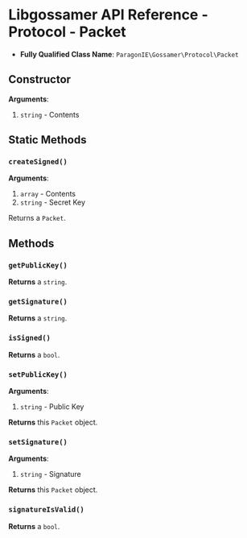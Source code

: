 # Libgossamer API Reference - Protocol - Packet

* **Fully Qualified Class Name**: `ParagonIE\Gossamer\Protocol\Packet`

## Constructor

**Arguments**:

1. `string` - Contents

## Static Methods

### `createSigned()`

**Arguments**:

1. `array` - Contents
2. `string` - Secret Key

Returns a `Packet`.

## Methods

### `getPublicKey()`

**Returns** a `string`.

### `getSignature()`

**Returns** a `string`.

### `isSigned()`

**Returns** a `bool`.

### `setPublicKey()`

**Arguments**:

1. `string` - Public Key

**Returns** this `Packet` object.

### `setSignature()`

**Arguments**:

1. `string` - Signature

**Returns** this `Packet` object.

### `signatureIsValid()`

**Returns** a `bool`.
